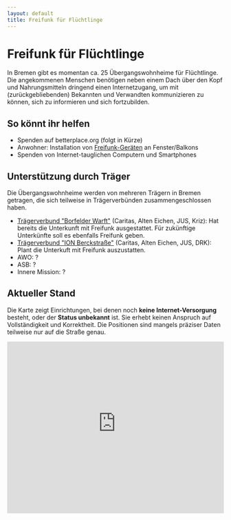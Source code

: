 ```yaml
---
layout: default
title: Freifunk für Flüchtlinge
---
```

# Freifunk für Flüchtlinge

In Bremen gibt es momentan ca. 25 Übergangswohnheime für Flüchtlinge.
Die angekommenen Menschen benötigen neben einem Dach über den Kopf und Nahrungsmitteln dringend einen Internetzugang, um mit (zurückgebliebenden) Bekannten und Verwandten kommunizieren zu können, sich zu informieren und sich fortzubilden.

## So könnt ihr helfen

* Spenden auf betterplace.org (folgt in Kürze)
* Anwohner: Installation von [Freifunk-Geräten](http://wiki.bremen.freifunk.net/Anleitungen/Firmware/Flashen#auswahl-der-hardware) an Fenster/Balkons
* Spenden von Internet-tauglichen Computern und Smartphones


## Unterstützung durch Träger

Die Übergangswohnheime werden von mehreren Trägern in Bremen getragen, die sich teilweise in Trägerverbünden zusammengeschlossen haben.

* [Trägerverbund "Borfelder Warft"](http://www.borgfeld-warft.de) (Caritas, Alten Eichen, JUS, Kriz): Hat bereits die Unterkunft mit Freifunk ausgestattet. Für zukünftige Unterkünfte soll es ebenfalls Freifunk geben.
* [Trägerverbund "ION Berckstraße"](http://www.alten-eichen.de/angebot/minderjaehrige-fluechtlinge/ion-berckstrasse/angebot.html) (Caritas, Alten Eichen, JUS, DRK): Plant die Unterkuft mit Freifunk auszustatten.
* AWO: ?
* ASB: ?
* Innere Mission: ?

## Aktueller Stand

<div class="progress">
  <div class="progress-bar progress-bar-success" id="wifi-finished" role="progressbar"></div>
	<div class="progress-bar progress-bar-danger" id="wifi-remaining" role="progressbar"></div>
</div>


Die Karte zeigt Einrichtungen, bei denen noch **keine Internet-Versorgung** besteht, oder der **Status unbekannt** ist.
Sie erhebt keinen Anspruch auf Vollständigkeit und Korrektheit.
Die Positionen sind mangels präziser Daten teilweise nur auf die Straße genau.

<iframe height="640" width="420" frameborder="0" src="https://render.githubusercontent.com/view/geojson?url=https://raw.githubusercontent.com/FreifunkBremen/FreifunkBremen.github.io/master/refugees.geojson" style="width: 100%; height:400px; max-height: 100%;">
</iframe>
